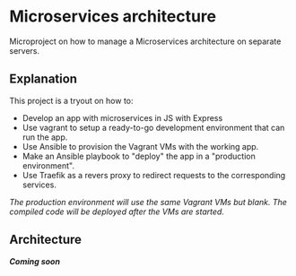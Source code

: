 # Microservices architecture

Microproject on how to manage a Microservices architecture on separate servers.

## Explanation

This project is a tryout on how to:

- Develop an app with microservices in JS with Express
- Use vagrant to setup a ready-to-go development environment that can run the app.
- Use Ansible to provision the Vagrant VMs with the working app.
- Make an Ansible playbook to "deploy" the app in a "production environment".
- Use Traefik as a revers proxy to redirect requests to the corresponding services.

*The production environment will use the same Vagrant VMs but blank. The compiled code will be deployed after the VMs are started.*

## Architecture

***Coming soon***

